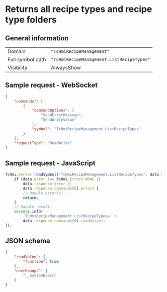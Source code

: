 # Returns all recipe types and recipe type folders

## General information

|  |  |
| - | - |
| Domain | `"TcHmiRecipeManagement"` |
| Full symbol path | `"TcHmiRecipeManagement.ListRecipeTypes"` |
| Visibility | AlwaysShow |

## Sample request - WebSocket

```json
{
    "commands": [
        {
            "commandOptions": [
                "SendErrorMessage",
                "SendWriteValue"
            ],
            "symbol": "TcHmiRecipeManagement.ListRecipeTypes"
        }
    ],
    "requestType": "ReadWrite"
}
```

## Sample request - JavaScript

```javascript
TcHmi.Server.readSymbol('TcHmiRecipeManagement.ListRecipeTypes', data => {
    if (data.error !== TcHmi.Errors.NONE ||
        data.response.error ||
        data.response.commands[0].error) {
        // Handle error(s)...
        return;
    }
    // Handle result...
    console.info(
        'TcHmiRecipeManagement.ListRecipeTypes=' +
        data.response.commands[0].readValue);
});
```

## JSON schema

```json
{
    "readValue": {
        "function": true
    },
    "userGroups": [
        "__SystemUsers"
    ]
}
```
